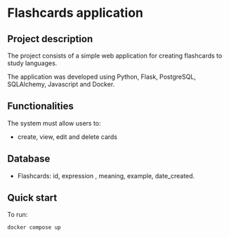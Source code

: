# Flashcards application

## Project description

The project consists of a simple web application for creating flashcards to study languages.

The application was developed using Python, Flask, PostgreSQL, SQLAlchemy, Javascript and Docker.

## Functionalities

The system must allow users to:

- create, view, edit and delete cards


## Database

- Flashcards: id,    expression , meaning,    example,    date_created.

## Quick start

To run:
```
docker compose up
```
